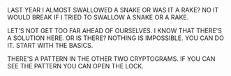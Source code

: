 
LAST YEAR
I ALMOST SWALLOWED A SNAKE
OR WAS IT A RAKE?
NO IT WOULD BREAK IF I TRIED TO
SWALLOW A SNAKE OR A RAKE.

LET'S NOT GET TOO FAR AHEAD OF OURSELVES.
I KNOW THAT THERE'S A SOLUTION HERE.
OR IS THERE?
NOTHING IS IMPOSSIBLE. YOU CAN DO IT.
START WITH THE BASICS.



THERE'S A PATTERN IN THE OTHER
TWO CRYPTOGRAMS. IF YOU CAN SEE THE
PATTERN YOU CAN OPEN THE LOCK.
